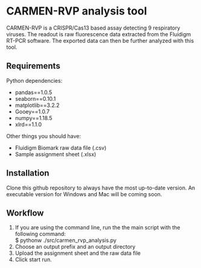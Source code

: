 # CARMEN-RVP analysis tool
CARMEN-RVP is a CRISPR/Cas13 based assay detecting 9 respiratory viruses. The readout is raw fluorescence data extracted from the Fluidigm RT-PCR software. The exported data can then be further analyzed with this tool.

## Requirements
Python dependencies:
- pandas==1.0.5
- seaborn==0.10.1
- matplotlib==3.2.2
- Gooey==1.0.7
- numpy==1.18.5
- xlrd==1.1.0

Other things you should have:
- Fluidigm Biomark raw data file (.csv)
- Sample assignment sheet (.xlsx)

## Installation

Clone this github repository to always have the most up-to-date version. An executable version for Windows and Mac will be coming soon.

## Workflow

1. If you are using the command line, run the the main script with the following command:\
$ pythonw ./src/carmen_rvp_analysis.py
2. Choose an output prefix and an output directory
3. Upload the assignment sheet and the raw data file
4. Click start run.
